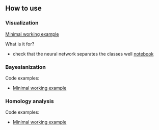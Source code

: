 ## How to use

### Visualization
[Minimal working example](tutorials/Visualization.html)

What is it for?
* check that the neural network separates the classes well [notebook](tutorials/CIFAR/Visualization_-_Class_Separation.html)

### Bayesianization
Code examples:
* [Minimal working example](tutorials/BNN.html)

### Homology analysis
Code examples:
* [Minimal working example](tutorials/Topology.html)


